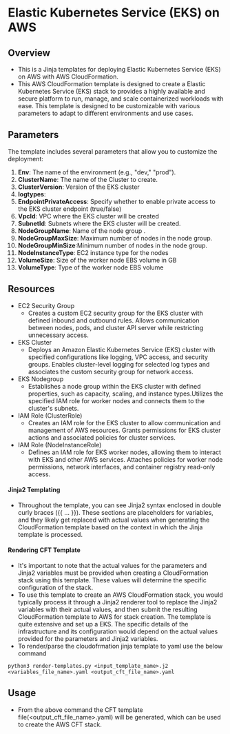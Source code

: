 # Elastic Kubernetes Service (EKS) on AWS

## Overview
- This is a Jinja templates for deploying Elastic Kubernetes Service (EKS) on AWS with AWS CloudFormation.
- This AWS CloudFormation template is designed to create a Elastic Kubernetes Service (EKS) stack to provides a highly available and secure platform to run, manage, and scale containerized workloads with ease. This template is designed to be customizable with various parameters to adapt to different environments and use cases.

## Parameters
The template includes several parameters that allow you to customize the deployment:
1. **Env**: The name of the environment (e.g., "dev," "prod").
2. **ClusterName**: The name of the Cluster to create.
3. **ClusterVersion**:  Version of the EKS cluster
4. **logtypes**: 
5. **EndpointPrivateAccess**: Specify whether to enable private access to the EKS cluster endpoint (true/false)
6. **VpcId**: VPC where the EKS cluster will be created
7. **SubnetId**: Subnets where the EKS cluster will be created.
8. **NodeGroupName**: Name of the node group  .
9. **NodeGroupMaxSize**: Maximum number of nodes in the node group.
10. **NodeGroupMinSize**:Minimum number of nodes in the node group.
11. **NodeInstanceType**: EC2 instance type for the nodes
12. **VolumeSize**: Size of the worker node EBS volume in GB
13. **VolumeType**: Type of the worker node EBS volume

## Resources
- EC2 Security Group
    - Creates a custom EC2 security group for the EKS cluster with defined inbound and outbound rules. Allows communication between nodes, pods, and cluster API server while restricting unnecessary access.
- EKS Cluster
    - Deploys an Amazon Elastic Kubernetes Service (EKS) cluster with specified configurations like logging, VPC access, and security groups. Enables cluster-level logging for selected log types and associates the custom security group for network access.
- EKS Nodegroup
    - Establishes a node group within the EKS cluster with defined properties, such as capacity, scaling, and instance types.Utilizes the specified IAM role for worker nodes and connects them to the cluster's subnets.
- IAM Role (ClusterRole)
    - Creates an IAM role for the EKS cluster to allow communication and management of AWS resources. Grants permissions for EKS cluster actions and associated policies for cluster services.
- IAM Role (NodeInstanceRole)
    - Defines an IAM role for EKS worker nodes, allowing them to interact with EKS and other AWS services. Attaches policies for worker node permissions, network interfaces, and container registry read-only access.

#### Jinja2 Templating
- Throughout the template, you can see Jinja2 syntax enclosed in double curly braces ({{ ... }}). These sections are placeholders for variables, and they likely get replaced with actual values when generating the CloudFormation template based on the context in which the Jinja template is processed.

#### Rendering CFT Template
- It's important to note that the actual values for the parameters and Jinja2 variables must be provided when creating a CloudFormation stack using this template. These values will determine the specific configuration of the stack.
- To use this template to create an AWS CloudFormation stack, you would typically process it through a Jinja2 renderer tool to replace the Jinja2 variables with their actual values, and then submit the resulting CloudFormation template to AWS for stack creation. The template is quite extensive and set up a EKS. The specific details of the infrastructure and its configuration would depend on the actual values provided for the parameters and Jinja2 variables.
- To render/parse the cloudofrmation jinja template to yaml use the below command
```
python3 render-templates.py <input_template_name>.j2 <variables_file_name>.yaml <output_cft_file_name>.yaml
```

## Usage
- From the above command the CFT template file(<output_cft_file_name>.yaml) will be generated, which can be used to create the AWS CFT stack.


